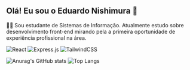 ## Olá! Eu sou o Eduardo Nishimura 🖖
👨‍💻 Sou estudante de Sistemas de Informação. Atualmente estudo sobre desenvolvimento front-end mirando pela a primeira oportunidade de experiência profissional na área. 

![React](https://img.shields.io/badge/react-%2320232a.svg?style=for-the-badge&logo=react&logoColor=%2361DAFB) ![Express.js](https://img.shields.io/badge/express.js-%23404d59.svg?style=for-the-badge&logo=express&logoColor=%2361DAFB) 
![TailwindCSS](https://img.shields.io/badge/tailwindcss-%2338B2AC.svg?style=for-the-badge&logo=tailwind-css&logoColor=white) 

![Anurag's GitHub stats](https://github-readme-stats.vercel.app/api?username=EduNishimura&show_icons=true&theme=synthwave) ![Top Langs](https://github-readme-stats.vercel.app/api/top-langs/?username=EduNishimura&layout=compact&theme=synthwave)
<!--
**EduNishimura/EduNishimura** is a ✨ _special_ ✨ repository because its `README.md` (this file) appears on your GitHub profile.

Here are some ideas to get you started:

- 🔭 I’m currently working on ...
- 🌱 I’m currently learning ...
- 👯 I’m looking to collaborate on ...
- 🤔 I’m looking for help with ...
- 💬 Ask me about ...
- 📫 How to reach me: ...
- 😄 Pronouns: ...
- ⚡ Fun fact: ...
-->
